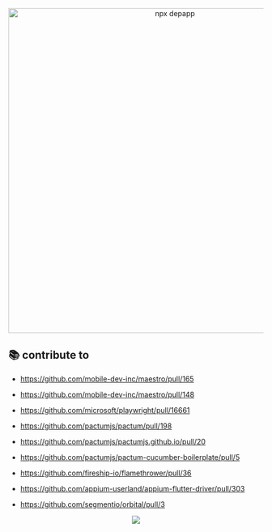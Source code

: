 <p align="center">
  <img width="642" alt="npx depapp" src="https://user-images.githubusercontent.com/6134774/117261311-36966080-ae7a-11eb-8431-551d897e7e20.png">
</p>

## :books: contribute to

- https://github.com/mobile-dev-inc/maestro/pull/165

- https://github.com/mobile-dev-inc/maestro/pull/148

- https://github.com/microsoft/playwright/pull/16661

- https://github.com/pactumjs/pactum/pull/198

- https://github.com/pactumjs/pactumjs.github.io/pull/20

- https://github.com/pactumjs/pactum-cucumber-boilerplate/pull/5

- https://github.com/fireship-io/flamethrower/pull/36

- https://github.com/appium-userland/appium-flutter-driver/pull/303

- https://github.com/segmentio/orbital/pull/3

<p align="center"><a href="https://github.com/anuraghazra/github-readme-stats">
  <img align="center" src="https://github-readme-stats.vercel.app/api?username=depapp&count_private=true&show_icons=true&theme=chartreuse-dark&hide_title=true" />
</a></p>
